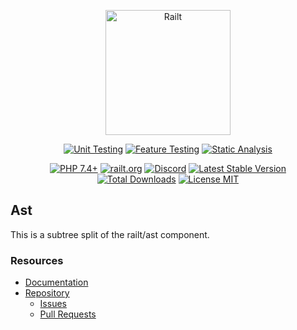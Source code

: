 <p align="center">
    <img src="https://railt.org/images/logo-dark.svg" width="200" alt="Railt" />
</p>
<p align="center">
    <a href="https://github.com/railt/ast/actions?workflow=Unit+Testing"><img src="https://github.com/railt/ast/workflows/Unit%20Testing/badge.svg" alt="Unit Testing" /></a>
    <a href="https://github.com/railt/ast/actions?workflow=Feature+Testing"><img src="https://github.com/railt/ast/workflows/Feature%20Testing/badge.svg" alt="Feature Testing" /></a>
    <a href="https://github.com/railt/ast/actions?workflow=Static+Analysis"><img src="https://github.com/railt/ast/workflows/Static%20Analysis/badge.svg" alt="Static Analysis" /></a>
</p>
<p align="center">
    <a href="https://packagist.org/packages/railt/ast"><img src="https://img.shields.io/badge/PHP-7.4+-6f4ca5.svg" alt="PHP 7.4+"></a>
    <a href="https://railt.org"><img src="https://img.shields.io/badge/official-site-6f4ca5.svg" alt="railt.org"></a>
    <a href="https://discord.gg/ND7SpD4"><img src="https://img.shields.io/badge/discord-chat-6f4ca5.svg" alt="Discord"></a>
    <a href="https://packagist.org/packages/railt/ast"><img src="https://poser.pugx.org/railt/ast/version" alt="Latest Stable Version"></a>
    <a href="https://packagist.org/packages/railt/ast"><img src="https://poser.pugx.org/railt/ast/downloads" alt="Total Downloads"></a>
    <a href="https://raw.githubusercontent.com/railt/ast/master/LICENSE.md"><img src="https://poser.pugx.org/railt/ast/license" alt="License MIT"></a>
</p>


## Ast

This is a subtree split of the railt/ast component.

### Resources

- [Documentation](https://github.com/railt/docs)
- [Repository](https://github.com/railt/railt)
    - [Issues](https://github.com/railt/railt/issues)
    - [Pull Requests](https://github.com/railt/railt/pulls)
